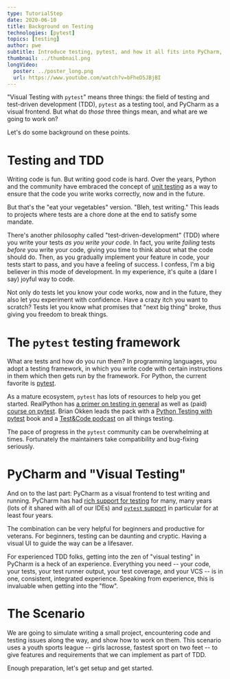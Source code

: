 ```yaml
---
type: TutorialStep
date: 2020-06-10
title: Background on Testing
technologies: [pytest]
topics: [testing]
author: pwe
subtitle: Introduce testing, pytest, and how it all fits into PyCharm, along with a scenario to work on.
thumbnail: ../thumbnail.png
longVideo:
  poster: ../poster_long.png
  url: https://www.youtube.com/watch?v=bFheD5JBjBI
---
```


"Visual Testing with `pytest`" means three things: the field of testing and test-driven development (TDD), `pytest` as a testing tool, and PyCharm as a visual frontend.
But what do *those* three things mean, and what are we going to work on?

Let's do some background on these points.

# Testing and TDD

Writing code is fun. 
But writing good code is hard.
Over the years, Python and the community have embraced the concept of [unit testing](https://jeffknupp.com/blog/2013/12/09/improve-your-python-understanding-unit-testing/) as a way to ensure that the code you write works correctly, now and in the future.

But that's the "eat your vegetables" version.
"Bleh, test writing."
This leads to projects where tests are a chore done at the end to satisfy some mandate.

There's another philosophy called "test-driven-development" (TDD) where you write your tests *as you write your code*. 
In fact, you write *failing* tests *before* you write your code, giving you time to think about what the code should do.
Then, as you gradually implement your feature in code, your tests start to pass, and you have a feeling of success.
I confess, I'm a big believer in this mode of development.
In my experience, it's quite a (dare I say) joyful way to code.

Not only do tests let you know your code works, now and in the future, they also let you experiment with confidence.
Have a crazy itch you want to scratch?
Tests let you know what promises that "next big thing" broke, thus giving you freedom to break things.

# The `pytest` testing framework

What are tests and how do you run them? 
In programming languages, you adopt a testing framework, in which you write code with certain instructions in them which then gets run by the framework.
For Python, the current favorite is [pytest](../../../technologies/pytest).

As a mature ecosystem, `pytest` has lots of resources to help you get started. 
RealPython has [a primer on testing in general](https://realpython.com/python-testing/) as well as (paid) [course on pytest](https://realpython.com/courses/test-driven-development-pytest/). 
Brian Okken leads the pack with a [Python Testing with pytest](https://pragprog.com/book/bopytest/python-testing-with-pytest) book and a [Test&Code podcast]() on all things testing.

The pace of progress in the `pytest` community can be overwhelming at times.
Fortunately the maintainers take compatibility and bug-fixing seriously.

# PyCharm and "Visual Testing"

And on to the last part: PyCharm as a visual frontend to test writing and running.
PyCharm has had [rich support for testing](https://www.jetbrains.com/help/pycharm/testing.html) for many, many years (lots of it shared with all of our IDEs) and [`pytest` support](https://www.jetbrains.com/help/pycharm/pytest.html) in particular for at least four years.

The combination can be very helpful for beginners and productive for veterans.
For beginners, testing can be daunting and cryptic.
Having a visual UI to guide the way can be a lifesaver.

For experienced TDD folks, getting into the zen of "visual testing" in PyCharm is a heck of an experience.
Everything you need -- your code, your tests, your test runner output, your test coverage, and your VCS -- is in one, consistent, integrated experience.
Speaking from experience, this is invaluable when getting into the "flow".

# The Scenario

We are going to simulate writing a small project, encountering code and testing issues along the way, and show how to work on them.
This scenario uses a youth sports league -- girls lacrosse, fastest sport on two feet -- to give features and requirements that we can implement as part of TDD.

Enough preparation, let's get setup and get started.